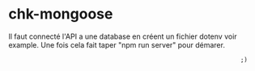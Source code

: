 # chk-mongoose


Il faut connecté l'API a une database en créent un fichier dotenv voir example.
Une fois cela fait taper "npm run server" pour démarer.

                                                                    ;)
